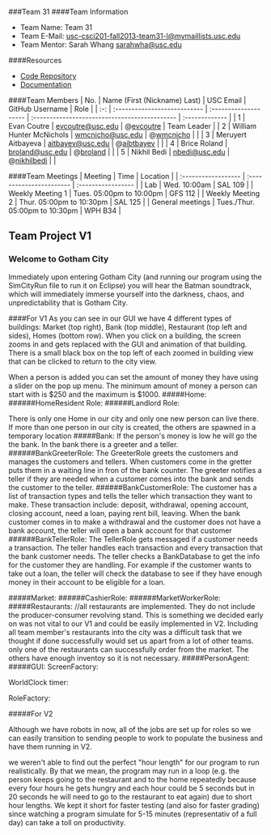 ###Team 31
####Team Information

  + Team Name: Team 31
  + Team E-Mail: usc-csci201-fall2013-team31-l@mymaillists.usc.edu
  + Team Mentor: Sarah Whang <sarahwha@usc.edu>

####Resources

  + [Code Repository](https://github.com/usc-csci201-fall2013/team31)
  + [Documentation](https://github.com/usc-csci201-fall2013/team31/docs)

####Team Members
| No. | Name (First (Nickname) Last) |       USC Email          |                GitHub Username                |      Role      |
| :-: | :--------------------------- | :--------------------    | :-------------------------------------------- | :------------- |
|  1  | Evan Coutre                  | evcoutre@usc.edu         | @[evcoutre](https://github.com/evcoutre  )    |  Team Leader   |
|  2  | William Hunter McNichols     | wmcnicho@usc.edu         | @[wmcnicho](https://github.com/wmcnicho)      |                |
|  3  | Meruyert Aitbayeva           | aitbayev@usc.edu         | @[aibtbayev](https://github.com/aitbayev)     |                |
|  4  | Brice Roland                 | broland@usc.edu          | @[broland](https://github.com/broland)        |                |
|  5  | Nikhil Bedi                  | nbedi@usc.edu	        | @[nikhilbedi](https://github.com/nikhilbedi)  |                |

####Team Meetings
|       Meeting       |           Time                  |      Location      |
| :------------------ | :-----------------------        | :----------------- |
| Lab                 | Wed. 10:00am                    | SAL 109            |
| Weekly Meeting 1    | Tues. 05:00pm to 10:00pm        | GFS 112            |
| Weekly Meeting 2    | Thur. 05:00pm to 10:30pm        | SAL 125            |
| General meetings    | Tues./Thur. 05:00pm to 10:30pm  | WPH B34            |



## Team Project V1

### Welcome to Gotham City

Immediately upon entering Gotham City (and running our program using the SimCityRun file to run it on Eclipse) you will hear
the Batman soundtrack, which will immediately immerse yourself into the darkness, chaos, and unpredictability that is Gotham City.

####For V1
As you can see in our GUI we have 4 different types of buildings: Market (top right), Bank (top middle), Restaurant (top left and sides),
Homes (bottom row).
When you click on a building, the screen zooms in and gets replaced with the GUI and animation of that building. There is a small black box 
on the top left of each zoomed in building view that can be clicked to return to the city view.


When a person is added you can set the amount of money they have using a slider on the pop up menu.  The minimum amount of
money a person can start with is $250 and the maximum is $1000.
#####Home:
######HomeResident Role:
######Landlord Role:

There is only one Home in our city and only one new person can live there.  If more than one person in our city is created, 
the others are spawned in a temporary location
#####Bank:
  If the person's money is low he will go the the bank.  In the bank there is a greeter and a teller.
  ######BankGreeterRole: The GreeterRole greets the customers and manages the customers and tellers.  When customers come in the
  gretter puts them in a waiting line in fron of the bank counter.  The greeter notifies a teller if they are needed when a customer
  comes into the bank and sends the customer to the teller.
  ######BankCustomerRole: The customer has a list of transaction types and tells the teller which transaction they want to make.
  These transaction include: deposit, withdrawal, opening account, closing account, need a loan, paying rent bill, leaving.
  When the bank customer comes in to make a withdrawal and the customer does not have a bank account, the teller will open a bank
  account for that customer
  ######BankTellerRole: The TellerRole gets messaged if a customer needs a transaction.  The teller handles each transaction and 
  every transaction that the bank customer needs.  The teller checks a BankDatabase to get the info for the customer they are handling.
  For example if the customer wants to take out a loan, the teller will check the database to see if they have enough money in their
  account to be eligible for a loan.
  
#####Market:
######CashierRole:
######MarketWorkerRole:
#####Restaurants:
//all restaurants are implemented. They do not include the producer-consumer revolving stand. This is something we decided early
on was not vital to our V1 and could be easily implemented in V2.
Including all team member's restaurants into the city was a difficult task that we thought if done successfully would set us apart 
from a lot of other teams.
only one of the restaurants can successfully order from the market.  The others have enough inventoy so it is not necessary.
#####PersonAgent:
#####GUI:
ScreenFactory:

WorldClock timer:

RoleFactory:

#####For V2

Although we have robots in now, all of the jobs are set up for roles so we can easily transition to sending people to work
to populate the business and have them running in V2.

we weren't able to find out the perfect "hour length" for our program to run realistically.  By that we mean, the program may
run in a loop (e.g. the person keeps going to the restaurant and to the home repeatedly because every four hours he gets hungry
and each hour could be 5 seconds but in 20 seconds he will need to go to the restaurant to eat again) due to short hour lengths.
We kept it short for faster testing (and also for faster grading) since watching a program simulate for 5-15 minutes (representativ
of a full day) can take a toll on productivity.
